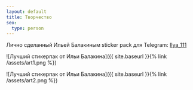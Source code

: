 ```yaml
---
layout: default
title: Творчество
seo:
  type: person
---
```


Лично сделанный Ильей Балакиным sticker pack для Telegram: [Ilya_111](https://t.me/addstickers/Ilya_111)

![Лучший стикерпак от Ильи Балакина]({{ site.baseurl }}{% link /assets/art1.png  %})

![Лучший стикерпак от Ильи Балакина]({{ site.baseurl }}{% link /assets/art2.png  %})
